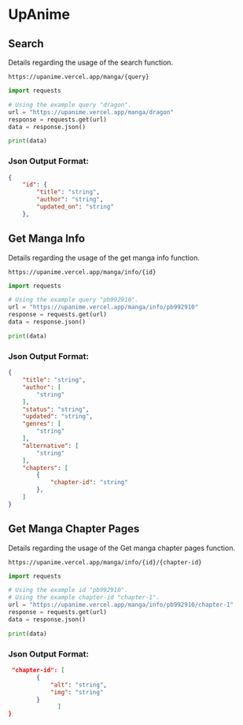 # UpAnime

## Search
Details regarding the usage of the search function.
```
https://upanime.vercel.app/manga/{query}
```

```python
import requests

# Using the example query "dragon".
url = "https://upanime.vercel.app/manga/dragon"
response = requests.get(url)
data = response.json()

print(data)

```
### Json Output Format:
```json
{
    "id": {
        "title": "string",
        "author": "string",
        "updated_on": "string"
    },
```

## Get Manga Info
Details regarding the usage of the get manga info function.
```
https://upanime.vercel.app/manga/info/{id}
```

```python
import requests

# Using the example query "pb992910".
url = "https://upanime.vercel.app/manga/info/pb992910"
response = requests.get(url)
data = response.json()

print(data)
```
### Json Output Format:
```json
{
    "title": "string",
    "author": [
        "string"
    ],
    "status": "string",
    "updated": "string",
    "genres": [
        "string"
    ],
    "alternative": [
        "string"
    ],
    "chapters": [
        {
            "chapter-id": "string"
        },
    ]
}
```
## Get Manga Chapter Pages
Details regarding the usage of the Get manga chapter pages function.
```
https://upanime.vercel.app/manga/info/{id}/{chapter-id}
```
```python
import requests

# Using the example id "pb992910".
# Using the example chapter-id "chapter-1".
url = "https://upanime.vercel.app/manga/info/pb992910/chapter-1"
response = requests.get(url)
data = response.json()

print(data)

```
### Json Output Format:
```json
 "chapter-id": [
        {
            "alt": "string",
            "img": "string"
        }
              ]
}
```
